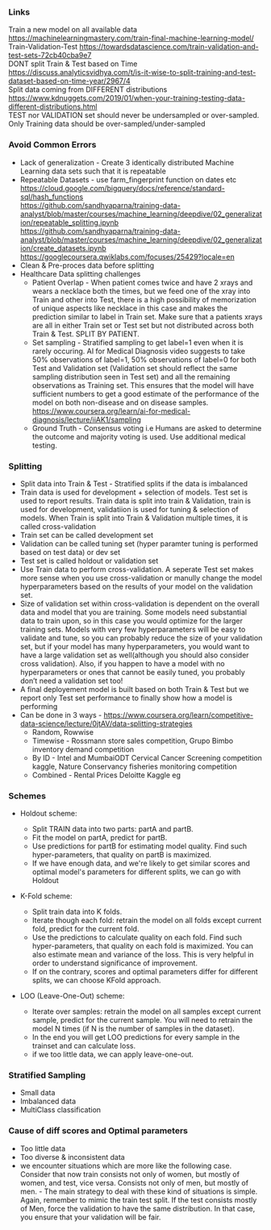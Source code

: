 ### Links
Train a new model on all available data https://machinelearningmastery.com/train-final-machine-learning-model/ <br/>
Train-Validation-Test https://towardsdatascience.com/train-validation-and-test-sets-72cb40cba9e7 <br/>
DONT split Train & Test based on Time https://discuss.analyticsvidhya.com/t/is-it-wise-to-split-training-and-test-dataset-based-on-time-year/2967/4 <br/>
Split data coming from DIFFERENT distributions https://www.kdnuggets.com/2019/01/when-your-training-testing-data-different-distributions.html <br/>
TEST nor VALIDATION set should never be undersampled or over-sampled. Only Training data should be over-sampled/under-sampled <br/>


### Avoid Common Errors 
* Lack of generalization - Create 3 identically distributed Machine Learning data sets such that it is repeatable
* Repeatable Datasets - use farm_fingerprint function on dates etc
https://cloud.google.com/bigquery/docs/reference/standard-sql/hash_functions <br/>
https://github.com/sandhyaparna/training-data-analyst/blob/master/courses/machine_learning/deepdive/02_generalization/repeatable_splitting.ipynb <br/>
https://github.com/sandhyaparna/training-data-analyst/blob/master/courses/machine_learning/deepdive/02_generalization/create_datasets.ipynb  <br/>
https://googlecoursera.qwiklabs.com/focuses/25429?locale=en <br/>
* Clean & Pre-proces data before splitting
* Healthcare Data splitting challenges
  * Patient Overlap - When patient comes twice and have 2 xrays and wears a necklace both the times, but we feed one of the xray into Train and other into Test, there is a high possibility of memorization of unique aspects like necklace in this case and makes the prediction similar to label in Train set. Make sure that a patients xrays are all in either Train set or Test set but not distributed across both Train & Test. SPLIT BY PATIENT.
  * Set sampling - Stratified sampling to get label=1 even when it is rarely occuring. AI for Medical Diagnosis video suggests to take 50% observations of label=1, 50% observations of label=0 for both Test and Validation set (Validation set should reflect the same sampling distribution seen in Test set) and all the remaining observations as Training set. This ensures that the model will have sufficient numbers to get a good estimate of the performance of the model on both non-disease and on disease samples. https://www.coursera.org/learn/ai-for-medical-diagnosis/lecture/iiAK1/sampling
  * Ground Truth - Consensus voting i.e Humans are asked to determine the outcome and majority voting is used. Use additional medical testing.

### Splitting
* Split data into Train & Test - Stratified splits if the data is imbalanced
* Train data is used for development + selection of models. Test set is used to report results. Train data is split into train & Validation, train is used for development, validatiion is used for tuning & selection of models. When Train is split into Train & Validation multiple times, it is called cross-validation
* Train set can be called development set
* Validation can be called tuning set (hyper paramter tuning is performed based on test data) or dev set
* Test set is called holdout or validation set
* Use Train data to perform cross-validation. A seperate Test set makes more sense when you use cross-validation or manully change the model hyperparameters based on the results of your model on the validation set. 
* Size of validation set within cross-validation is dependent on the overall data and model that you are training. Some models need substantial data to train upon, so in this case you would optimize for the larger training sets. Models with very few hyperparameters will be easy to validate and tune, so you can probably reduce the size of your validation set, but if your model has many hyperparameters, you would want to have a large validation set as well(although you should also consider cross validation). Also, if you happen to have a model with no hyperparameters or ones that cannot be easily tuned, you probably don’t need a validation set too!
* A final deployement model is built based on both Train & Test but we report only Test set performance to finally show how a model is performing
* Can be done in 3 ways - https://www.coursera.org/learn/competitive-data-science/lecture/0jtAV/data-splitting-strategies
  * Random, Rowwise
  * Timewise - Rossmann store sales competition, Grupo Bimbo inventory demand competition
  * By ID -  Intel and MumbaiODT Cervical Cancer Screening competition kaggle, Nature Conservancy fisheries monitoring competition
  * Combined - Rental Prices Deloitte Kaggle eg


### Schemes
* Holdout scheme:
  * Split TRAIN data into two parts: partA and partB.
  * Fit the model on partA, predict for partB.
  * Use predictions for partB for estimating model quality. Find such hyper-parameters, that quality on partB is maximized.
  * If we have enough data, and we're likely to get similar scores and optimal model's parameters for different splits, we can go with Holdout
  
* K-Fold scheme:
  * Split train data into K folds.
  * Iterate though each fold: retrain the model on all folds except current fold, predict for the current fold.
  * Use the predictions to calculate quality on each fold. Find such hyper-parameters, that quality on each fold is maximized. You can also estimate mean and variance of the loss. This is very helpful in order to understand significance of improvement.
  * If on the contrary, scores and optimal parameters differ for different splits, we can choose KFold approach. 
  
* LOO (Leave-One-Out) scheme:
  * Iterate over samples: retrain the model on all samples except current sample, predict for the current sample. You will need to retrain the model N times (if N is the number of samples in the dataset).
  * In the end you will get LOO predictions for every sample in the trainset and can calculate loss.
  * if we too little data, we can apply leave-one-out.
  
### Stratified Sampling
* Small data
* Imbalanced data
* MultiClass classification

### Cause of diff scores and Optimal parameters
* Too little data
* Too diverse & inconsistent data
* we encounter situations which are more like the following case. Consider that now train consists not only of women, but mostly of women, and test, vice versa. Consists not only of men, but mostly of men. - The main strategy to deal with these kind of situations is simple. Again, remember to mimic the train test split. If the test consists mostly of Men, force the validation to have the same distribution. In that case, you ensure that your validation will be fair.




